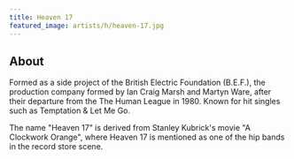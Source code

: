 ```yaml
---
title: Heaven 17
featured_image: artists/h/heaven-17.jpg
---
```

## About

Formed as a side project of the British Electric Foundation (B.E.F.), the production company formed by Ian Craig Marsh and Martyn Ware, after their departure from the The Human League in 1980. Known for hit singles such as Temptation & Let Me Go.

The name "Heaven 17" is derived from Stanley Kubrick's movie "A Clockwork Orange", where Heaven 17 is mentioned as one of the hip bands in the record store scene.
